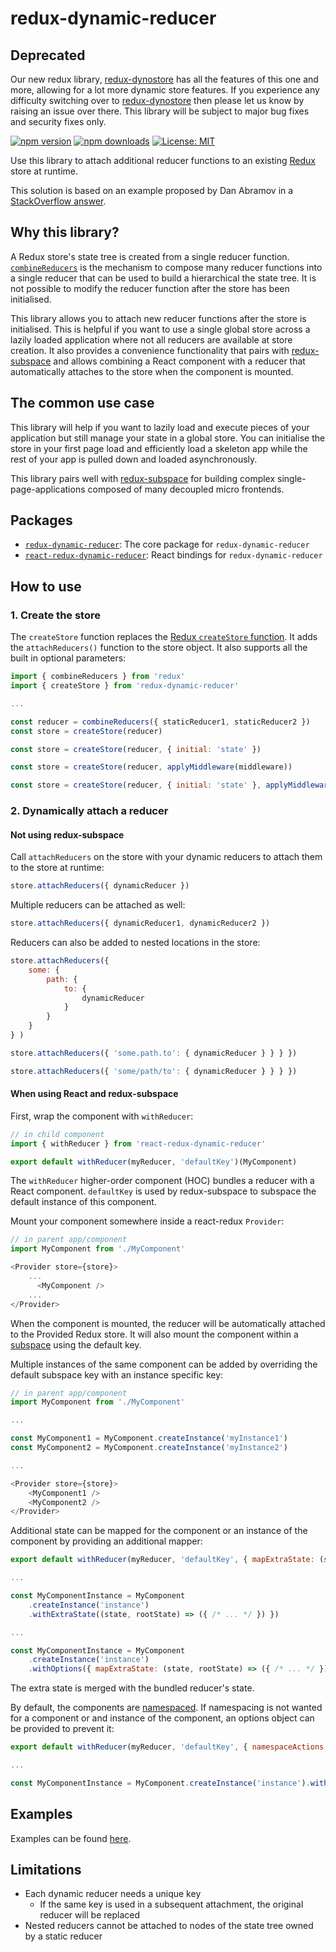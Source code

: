 # redux-dynamic-reducer

## Deprecated

Our new redux library, [redux-dynostore](https://github.com/ioof-holdings/redux-dynostore) has all the features of this one and more, allowing for a lot more dynamic store features. If you experience any difficulty switching over to [redux-dynostore](https://github.com/ioof-holdings/redux-dynostore) then please let us know by raising an issue over there. This library will be subject to major bug fixes and security fixes only.

[![npm version](https://img.shields.io/npm/v/redux-dynamic-reducer.svg?style=flat-square)](https://www.npmjs.com/package/redux-dynamic-reducer)
[![npm downloads](https://img.shields.io/npm/dm/redux-dynamic-reducer.svg?style=flat-square)](https://www.npmjs.com/package/redux-dynamic-reducer)
[![License: MIT](https://img.shields.io/npm/l/redux-dynamic-reducer.svg?style=flat-square)](/LICENSE.md)

Use this library to attach additional reducer functions to an existing [Redux](http://redux.js.org/) store at runtime.

This solution is based on an example proposed by Dan Abramov in a [StackOverflow answer](http://stackoverflow.com/questions/32968016/how-to-dynamically-load-reducers-for-code-splitting-in-a-redux-application#33044701).

## Why this library?

A Redux store's state tree is created from a single reducer function. [`combineReducers`](http://redux.js.org/docs/api/combineReducers.html) is the mechanism to compose many reducer functions into a single reducer that can be used to build a hierarchical the state tree. It is not possible to modify the reducer function after the store has been initialised.

This library allows you to attach new reducer functions after the store is initialised. This is helpful if you want to use a single global store across a lazily loaded application where not all reducers are available at store creation. It also provides a convenience functionality that pairs with [redux-subspace](https://github.com/ioof-holdings/redux-subspace) and allows combining a React component with a reducer that automatically attaches to the store when the component is mounted.

## The common use case

This library will help if you want to lazily load and execute pieces of your application but still manage your state in a global store. You can initialise the store in your first page load and efficiently load a skeleton app while the rest of your app is pulled down and loaded asynchronously.

This library pairs well with [redux-subspace](https://github.com/ioof-holdings/redux-subspace) for building complex single-page-applications composed of many decoupled micro frontends.

## Packages

* [`redux-dynamic-reducer`](/packages/redux-dynamic-reducer): The core package for `redux-dynamic-reducer`
* [`react-redux-dynamic-reducer`](/packages/react-redux-dynamic-reducer): React bindings for `redux-dynamic-reducer`

## How to use

### 1. Create the store

The `createStore` function replaces the [Redux `createStore` function](http://redux.js.org/docs/api/createStore.html). It adds the `attachReducers()` function to the store object. It also supports all the built in optional parameters:

```javascript
import { combineReducers } from 'redux'
import { createStore } from 'redux-dynamic-reducer'

...

const reducer = combineReducers({ staticReducer1, staticReducer2 })
const store = createStore(reducer)
```

```javascript
const store = createStore(reducer, { initial: 'state' })
```

```javascript
const store = createStore(reducer, applyMiddleware(middleware))
```

```javascript
const store = createStore(reducer, { initial: 'state' }, applyMiddleware(middleware))
```

### 2. Dynamically attach a reducer

#### Not using redux-subspace

Call `attachReducers` on the store with your dynamic reducers to attach them to the store at runtime:

```javascript
store.attachReducers({ dynamicReducer })
```

Multiple reducers can be attached as well:

```javascript
store.attachReducers({ dynamicReducer1, dynamicReducer2 })
```

Reducers can also be added to nested locations in the store:

```javascript
store.attachReducers({
    some: {
        path: {
            to: {
                dynamicReducer
            }
        }
    }
} )
```

```javascript
store.attachReducers({ 'some.path.to': { dynamicReducer } } } })
```

```javascript
store.attachReducers({ 'some/path/to': { dynamicReducer } } } })
```

#### When using React and redux-subspace

First, wrap the component with `withReducer`:

```javascript
// in child component
import { withReducer } from 'react-redux-dynamic-reducer'

export default withReducer(myReducer, 'defaultKey')(MyComponent)
```

The `withReducer` higher-order component (HOC) bundles a reducer with a React component. `defaultKey` is used by redux-subspace to subspace the default instance of this component.

Mount your component somewhere inside a react-redux `Provider`:

```javascript
// in parent app/component
import MyComponent from './MyComponent'

<Provider store={store}>
    ...
      <MyComponent />
    ...
</Provider>
```

When the component is mounted, the reducer will be automatically attached to the Provided Redux store. It will also mount the component within a [subspace](https://github.com/ioof-holdings/redux-subspace) using the default key.

Multiple instances of the same component can be added by overriding the default subspace key with an instance specific key:

```javascript
// in parent app/component
import MyComponent from './MyComponent'

...

const MyComponent1 = MyComponent.createInstance('myInstance1')
const MyComponent2 = MyComponent.createInstance('myInstance2')

...

<Provider store={store}>
    <MyComponent1 />
    <MyComponent2 />
</Provider>
```

Additional state can be mapped for the component or an instance of the component by providing an additional mapper:

```javascript
export default withReducer(myReducer, 'defaultKey', { mapExtraState: (state, rootState) => ({ /* ... */ }) })(MyComponent)

...

const MyComponentInstance = MyComponent
    .createInstance('instance')
    .withExtraState((state, rootState) => ({ /* ... */ }) })

...

const MyComponentInstance = MyComponent
    .createInstance('instance')
    .withOptions({ mapExtraState: (state, rootState) => ({ /* ... */ }) })
```

The extra state is merged with the bundled reducer's state.

By default, the components are [namespaced](https://github.com/ioof-holdings/redux-subspace#namespacing). If namespacing is not wanted for a component or and instance of the component, an options object can be provided to prevent it:

```javascript
export default withReducer(myReducer, 'defaultKey', { namespaceActions: false })(MyComponent)

...

const MyComponentInstance = MyComponent.createInstance('instance').withOptions({ namespaceActions: false })
```

## Examples

Examples can be found [here](/examples).

## Limitations

* Each dynamic reducer needs a unique key
  * If the same key is used in a subsequent attachment, the original reducer will be replaced
* Nested reducers cannot be attached to nodes of the state tree owned by a static reducer
